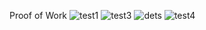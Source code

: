 Proof of Work
![test1](https://user-images.githubusercontent.com/51210446/195841687-9a0c0102-aa18-4c49-aafd-769f92fcfbf9.png)
![test3](https://user-images.githubusercontent.com/51210446/195841873-b5f384a9-b98a-4266-b9de-2906f3642bee.png)
![dets](https://user-images.githubusercontent.com/51210446/195842000-012ce6f5-747b-4317-89b2-7d1d3e163140.png)
![test4](https://user-images.githubusercontent.com/51210446/195842143-e59dbc86-102d-4cbc-8810-17c3e2e6c1c1.png)

